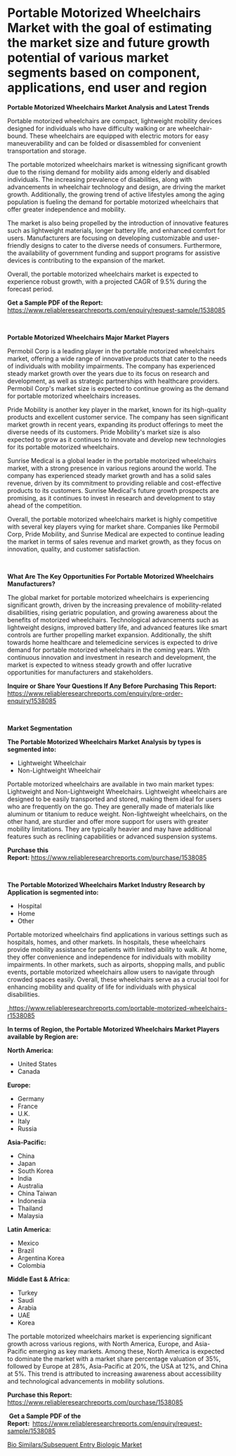 <p><h1>Portable Motorized Wheelchairs Market with the goal of estimating the market size and future growth potential of various market segments based on component, applications, end user and region</h1></p><p><strong>Portable Motorized Wheelchairs Market Analysis and Latest Trends</strong></p>
<p><p>Portable motorized wheelchairs are compact, lightweight mobility devices designed for individuals who have difficulty walking or are wheelchair-bound. These wheelchairs are equipped with electric motors for easy maneuverability and can be folded or disassembled for convenient transportation and storage. </p><p>The portable motorized wheelchairs market is witnessing significant growth due to the rising demand for mobility aids among elderly and disabled individuals. The increasing prevalence of disabilities, along with advancements in wheelchair technology and design, are driving the market growth. Additionally, the growing trend of active lifestyles among the aging population is fueling the demand for portable motorized wheelchairs that offer greater independence and mobility.</p><p>The market is also being propelled by the introduction of innovative features such as lightweight materials, longer battery life, and enhanced comfort for users. Manufacturers are focusing on developing customizable and user-friendly designs to cater to the diverse needs of consumers. Furthermore, the availability of government funding and support programs for assistive devices is contributing to the expansion of the market.</p><p>Overall, the portable motorized wheelchairs market is expected to experience robust growth, with a projected CAGR of 9.5% during the forecast period.</p></p>
<p><strong>Get a Sample PDF of the Report:&nbsp;</strong> <a href="https://www.reliableresearchreports.com/enquiry/request-sample/1538085">https://www.reliableresearchreports.com/enquiry/request-sample/1538085</a></p>
<p>&nbsp;</p>
<p><strong>Portable Motorized Wheelchairs Major Market Players</strong></p>
<p><p>Permobil Corp is a leading player in the portable motorized wheelchairs market, offering a wide range of innovative products that cater to the needs of individuals with mobility impairments. The company has experienced steady market growth over the years due to its focus on research and development, as well as strategic partnerships with healthcare providers. Permobil Corp's market size is expected to continue growing as the demand for portable motorized wheelchairs increases.</p><p>Pride Mobility is another key player in the market, known for its high-quality products and excellent customer service. The company has seen significant market growth in recent years, expanding its product offerings to meet the diverse needs of its customers. Pride Mobility's market size is also expected to grow as it continues to innovate and develop new technologies for its portable motorized wheelchairs.</p><p>Sunrise Medical is a global leader in the portable motorized wheelchairs market, with a strong presence in various regions around the world. The company has experienced steady market growth and has a solid sales revenue, driven by its commitment to providing reliable and cost-effective products to its customers. Sunrise Medical's future growth prospects are promising, as it continues to invest in research and development to stay ahead of the competition.</p><p>Overall, the portable motorized wheelchairs market is highly competitive with several key players vying for market share. Companies like Permobil Corp, Pride Mobility, and Sunrise Medical are expected to continue leading the market in terms of sales revenue and market growth, as they focus on innovation, quality, and customer satisfaction.</p></p>
<p>&nbsp;</p>
<p><strong>What Are The Key Opportunities For Portable Motorized Wheelchairs Manufacturers?</strong></p>
<p><p>The global market for portable motorized wheelchairs is experiencing significant growth, driven by the increasing prevalence of mobility-related disabilities, rising geriatric population, and growing awareness about the benefits of motorized wheelchairs. Technological advancements such as lightweight designs, improved battery life, and advanced features like smart controls are further propelling market expansion. Additionally, the shift towards home healthcare and telemedicine services is expected to drive demand for portable motorized wheelchairs in the coming years. With continuous innovation and investment in research and development, the market is expected to witness steady growth and offer lucrative opportunities for manufacturers and stakeholders.</p></p>
<p><strong>Inquire or Share Your Questions If Any Before Purchasing This Report:</strong> <a href="https://www.reliableresearchreports.com/enquiry/pre-order-enquiry/1538085">https://www.reliableresearchreports.com/enquiry/pre-order-enquiry/1538085</a></p>
<p>&nbsp;</p>
<p><strong>Market Segmentation</strong></p>
<p><strong>The Portable Motorized Wheelchairs Market Analysis by types is segmented into:</strong></p>
<p><ul><li>Lightweight Wheelchair</li><li>Non-Lightweight Wheelchair</li></ul></p>
<p><p>Portable motorized wheelchairs are available in two main market types: Lightweight and Non-Lightweight Wheelchairs. Lightweight wheelchairs are designed to be easily transported and stored, making them ideal for users who are frequently on the go. They are generally made of materials like aluminum or titanium to reduce weight. Non-lightweight wheelchairs, on the other hand, are sturdier and offer more support for users with greater mobility limitations. They are typically heavier and may have additional features such as reclining capabilities or advanced suspension systems.</p></p>
<p><strong>Purchase this Report:&nbsp;</strong><a href="https://www.reliableresearchreports.com/purchase/1538085">https://www.reliableresearchreports.com/purchase/1538085</a></p>
<p>&nbsp;</p>
<p><strong>The Portable Motorized Wheelchairs Market Industry Research by Application is segmented into:</strong></p>
<p><ul><li>Hospital</li><li>Home</li><li>Other</li></ul></p>
<p><p>Portable motorized wheelchairs find applications in various settings such as hospitals, homes, and other markets. In hospitals, these wheelchairs provide mobility assistance for patients with limited ability to walk. At home, they offer convenience and independence for individuals with mobility impairments. In other markets, such as airports, shopping malls, and public events, portable motorized wheelchairs allow users to navigate through crowded spaces easily. Overall, these wheelchairs serve as a crucial tool for enhancing mobility and quality of life for individuals with physical disabilities.</p></p>
<p><a href="https://www.reliableresearchreports.com/portable-motorized-wheelchairs-r1538085">&nbsp;https://www.reliableresearchreports.com/portable-motorized-wheelchairs-r1538085</a></p>
<p><strong>In terms of Region, the Portable Motorized Wheelchairs Market Players available by Region are:</strong></p>
<p>
    <p> <strong> North America: </strong>
        <ul>
            <li>United States</li>
            <li>Canada</li>
        </ul>
        </p> 
    <p> <strong> Europe: </strong>
        <ul>
            <li>Germany</li>
            <li>France</li>
            <li>U.K.</li>
            <li>Italy</li>
            <li>Russia</li>
        </ul>
        </p> 
    <p> <strong> Asia-Pacific: </strong>
        <ul>
            <li>China</li>
            <li>Japan</li>
            <li>South Korea</li>
            <li>India</li>
            <li>Australia</li>
            <li>China Taiwan</li>
            <li>Indonesia</li>
            <li>Thailand</li>
            <li>Malaysia</li>
        </ul>
        </p> 
    <p> <strong> Latin America: </strong>
        <ul>
            <li>Mexico</li>
            <li>Brazil</li>
            <li>Argentina Korea</li>
            <li>Colombia</li>
        </ul>
        </p> 
    <p> <strong> Middle East & Africa: </strong>
        <ul>
            <li>Turkey</li>
            <li>Saudi</li>
            <li>Arabia</li>
            <li>UAE</li>
            <li>Korea</li>
        </ul>
    </p>
    </p>
<p><p>The portable motorized wheelchairs market is experiencing significant growth across various regions, with North America, Europe, and Asia-Pacific emerging as key markets. Among these, North America is expected to dominate the market with a market share percentage valuation of 35%, followed by Europe at 28%, Asia-Pacific at 20%, the USA at 12%, and China at 5%. This trend is attributed to increasing awareness about accessibility and technological advancements in mobility solutions.</p></p>
<p><strong>Purchase this Report: </strong><a href="https://www.reliableresearchreports.com/purchase/1538085">https://www.reliableresearchreports.com/purchase/1538085</a></p>
<p>&nbsp;<strong>Get a Sample PDF of the Report:&nbsp;&nbsp;</strong><a href="https://www.reliableresearchreports.com/enquiry/request-sample/1538085">https://www.reliableresearchreports.com/enquiry/request-sample/1538085</a></p>
<p><strong></strong></p>
<p><p><a href="https://view.publitas.com/reportprime-1/bio-similars-subsequent-entry-biologic-market-overview-global-market-trends-and-future-prospects-from-2024-to-2031/">Bio Similars/Subsequent Entry Biologic Market</a></p></p>